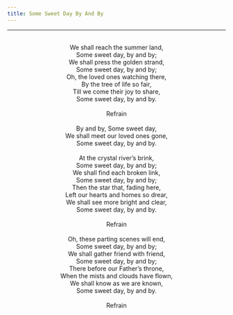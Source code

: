 ```yaml
---
title: Some Sweet Day By And By
---
```


---
<center>
<br/>
We shall reach the summer land,<br/>
Some sweet day, by and by;<br/>
We shall press the golden strand,<br/>
Some sweet day, by and by;<br/>
Oh, the loved ones watching there,<br/>
By the tree of life so fair,<br/>
Till we come their joy to share,<br/>
Some sweet day, by and by.<br/>
<br/>
Refrain<br/>
<br/>
By and by, Some sweet day,<br/>
We shall meet our loved ones gone,<br/>
Some sweet day, by and by.<br/>
<br/>
At the crystal river’s brink,<br/>
Some sweet day, by and by;<br/>
We shall find each broken link,<br/>
Some sweet day, by and by;<br/>
Then the star that, fading here,<br/>
Left our hearts and homes so drear,<br/>
We shall see more bright and clear,<br/>
Some sweet day, by and by.<br/>
<br/>
Refrain<br/>
<br/>
Oh, these parting scenes will end,<br/>
Some sweet day, by and by;<br/>
We shall gather friend with friend,<br/>
Some sweet day, by and by;<br/>
There before our Father’s throne,<br/>
When the mists and clouds have flown,<br/>
We shall know as we are known,<br/>
Some sweet day, by and by.<br/>
<br/>
Refrain<br/>

</center>